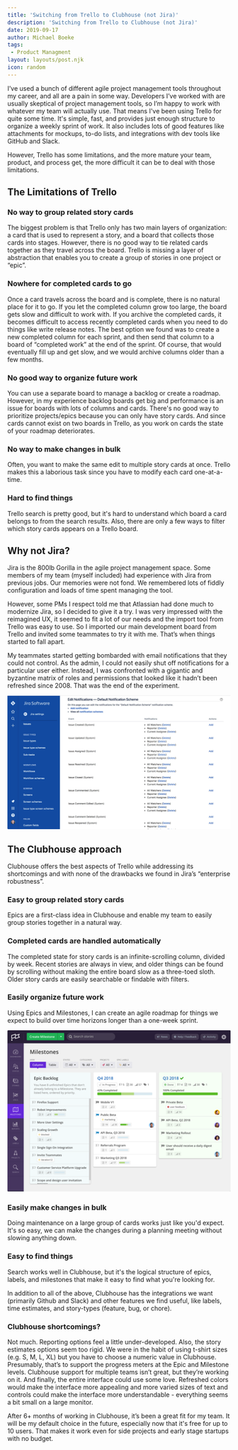 ```yaml
---
title: 'Switching from Trello to Clubhouse (not Jira)'
description: 'Switching from Trello to Clubhouse (not Jira)'
date: 2019-09-17
author: Michael Boeke
tags:
 - Product Managment
layout: layouts/post.njk
icon: random
---
```


I’ve used a bunch of different agile project management tools throughout my career, and all are a pain in some way. Developers I’ve worked with are usually skeptical of project management tools, so I’m happy to work with whatever my team will actually use. That means I've been using Trello for quite some time. It's simple, fast, and provides just enough structure to organize a weekly sprint of work. It also includes lots of good features like attachments for mockups, to-do lists, and integrations with dev tools like GitHub and Slack.

However, Trello has some limitations, and the more mature your team, product, and process get, the more difficult it can be to deal with those limitations.

## The Limitations of Trello

### No way to group related story cards
The biggest problem is that Trello only has two main layers of organization: a card that is used to represent a story, and a board that collects those cards into stages. However, there is no good way to tie related cards together as they travel across the board. Trello is missing a layer of abstraction that enables you to create a group of stories in one project or “epic”.

### Nowhere for completed cards to go
Once a card travels across the board and is complete, there is no natural place for it to go. If you let the completed column grow too large, the board gets slow and difficult to work with. If you archive the completed cards, it becomes difficult to access recently completed cards when you need to do things like write release notes. The best option we found was to create a new completed column for each sprint, and then send that column to a board of “completed work” at the end of the sprint. Of course, that would eventually fill up and get slow, and we would archive columns older than a few months.

### No good way to organize future work
You can use a separate board to manage a backlog or create a roadmap. However, in my experience backlog boards get big and performance is an issue for boards with lots of columns and cards. There's no good way to prioritize projects/epics because you can only have story cards. And since cards cannot exist on two boards in Trello, as you work on cards the state of your roadmap deteriorates.

### No way to make changes in bulk
Often, you want to make the same edit to multiple story cards at once. Trello makes this a laborious task since you have to modify each card one-at-a-time.

### Hard to find things
Trello search is pretty good, but it's hard to understand which board a card belongs to from the search results. Also, there are only a few ways to filter which story cards appears on a Trello board.

## Why not Jira?
Jira is the 800lb Gorilla in the agile project management space. Some members of my team (myself included) had experience with Jira from previous jobs. Our memories were not fond. We remembered lots of fiddly configuration and loads of time spent managing the tool.

However, some PMs I respect told me that Atlassian had done much to modernize Jira, so I decided to give it a try. I was very impressed with the reimagined UX, it seemed to fit a lot of our needs and the import tool from Trello was easy to use. So I imported our main development board from Trello and invited some teammates to try it with me. That’s when things started to fall apart.

My teammates started getting bombarded with email notifications that they could not control. As the admin, I could not easily shut off notifications for a particular user either. Instead, I was confronted with a gigantic and byzantine matrix of roles and permissions that looked like it hadn’t been refreshed since 2008. That was the end of the experiment.

![Robust Enterprise Configuration](/img/jira_config.jpeg)

## The Clubhouse approach

Clubhouse offers the best aspects of Trello while addressing its shortcomings and with none of the drawbacks we found in Jira’s “enterprise robustness”.

### Easy to group related story cards
Epics are a first-class idea in Clubhouse and enable my team to easily group stories together in a natural way.

### Completed cards are handled automatically
The completed state for story cards is an infinite-scrolling column, divided by week. Recent stories are always in view, and older things can be found by scrolling without making the entire board slow as a three-toed sloth. Older story cards are easily searchable or findable with filters.

### Easily organize future work
Using Epics and Milestones, I can create an agile roadmap for things we expect to build over time horizons longer than a one-week sprint.

![Clubhouse](/img/clubhouse.png)

### Easily make changes in bulk
Doing maintenance on a large group of cards works just like you'd expect. It's so easy, we can make the changes during a planning meeting without slowing anything down.

### Easy to find things
Search works well in Clubhouse, but it's the logical structure of epics, labels, and milestones that make it easy to find what you're looking for.

In addition to all of the above, Clubhouse has the integrations we want (primarily Github and Slack) and other features we find useful, like labels, time estimates, and story-types (feature, bug, or chore).

### Clubhouse shortcomings?
Not much. Reporting options feel a little under-developed. Also, the story estimates options seem too rigid. We were in the habit of using t-shirt sizes (e.g. S, M, L, XL) but you have to choose a numeric value in Clubhouse. Presumably, that’s to support the progress meters at the Epic and Milestone levels. Clubhouse support for multiple teams isn’t great, but they’re working on it. And finally, the entire interface could use some love. Refreshed colors would make the interface more appealing and more varied sizes of text and controls could make the interface more understandable - everything seems a bit small on a large monitor.

After 6+ months of working in Clubhouse, it’s been a great fit for my team. It will be my default choice in the future, especially now that it's free for up to 10 users. That makes it work even for side projects and early stage startups with no budget.
